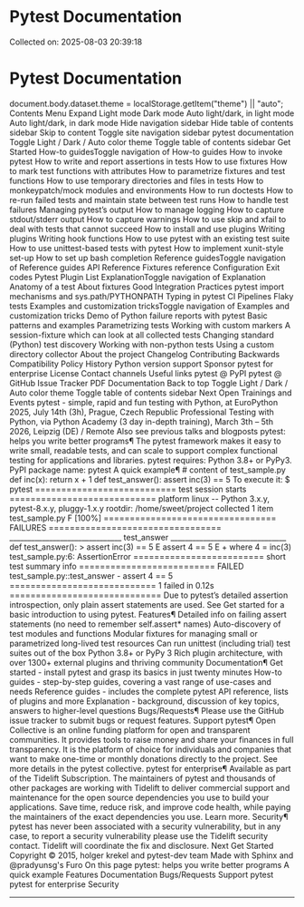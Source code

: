 # Pytest Documentation

Collected on: 2025-08-03 20:39:18

# Pytest Documentation

document.body.dataset.theme = localStorage.getItem("theme") || "auto"; Contents Menu Expand Light mode Dark mode Auto light/dark, in light mode Auto light/dark, in dark mode Hide navigation sidebar Hide table of contents sidebar Skip to content Toggle site navigation sidebar pytest documentation Toggle Light / Dark / Auto color theme Toggle table of contents sidebar Get Started How-to guidesToggle navigation of How-to guides How to invoke pytest How to write and report assertions in tests How to use fixtures How to mark test functions with attributes How to parametrize fixtures and test functions How to use temporary directories and files in tests How to monkeypatch/mock modules and environments How to run doctests How to re-run failed tests and maintain state between test runs How to handle test failures Managing pytest’s output How to manage logging How to capture stdout/stderr output How to capture warnings How to use skip and xfail to deal with tests that cannot succeed How to install and use plugins Writing plugins Writing hook functions How to use pytest with an existing test suite How to use unittest-based tests with pytest How to implement xunit-style set-up How to set up bash completion Reference guidesToggle navigation of Reference guides API Reference Fixtures reference Configuration Exit codes Pytest Plugin List ExplanationToggle navigation of Explanation Anatomy of a test About fixtures Good Integration Practices pytest import mechanisms and sys.path/PYTHONPATH Typing in pytest CI Pipelines Flaky tests Examples and customization tricksToggle navigation of Examples and customization tricks Demo of Python failure reports with pytest Basic patterns and examples Parametrizing tests Working with custom markers A session-fixture which can look at all collected tests Changing standard (Python) test discovery Working with non-python tests Using a custom directory collector About the project Changelog Contributing Backwards Compatibility Policy History Python version support Sponsor pytest for enterprise License Contact channels Useful links pytest @ PyPI pytest @ GitHub Issue Tracker PDF Documentation Back to top Toggle Light / Dark / Auto color theme Toggle table of contents sidebar Next Open Trainings and Events pytest - simple, rapid and fun testing with Python, at EuroPython 2025, July 14th (3h), Prague, Czech Republic Professional Testing with Python, via Python Academy (3 day in-depth training), March 3th – 5th 2026, Leipzig (DE) / Remote Also see previous talks and blogposts pytest: helps you write better programs¶ The pytest framework makes it easy to write small, readable tests, and can scale to support complex functional testing for applications and libraries. pytest requires: Python 3.8+ or PyPy3. PyPI package name: pytest A quick example¶ # content of test_sample.py def inc(x): return x + 1 def test_answer(): assert inc(3) == 5 To execute it: $ pytest =========================== test session starts ============================ platform linux -- Python 3.x.y, pytest-8.x.y, pluggy-1.x.y rootdir: /home/sweet/project collected 1 item test_sample.py F [100%] ================================= FAILURES ================================= _______________________________ test_answer ________________________________ def test_answer(): &gt; assert inc(3) == 5 E assert 4 == 5 E + where 4 = inc(3) test_sample.py:6: AssertionError ========================= short test summary info ========================== FAILED test_sample.py::test_answer - assert 4 == 5 ============================ 1 failed in 0.12s ============================= Due to pytest’s detailed assertion introspection, only plain assert statements are used. See Get started for a basic introduction to using pytest. Features¶ Detailed info on failing assert statements (no need to remember self.assert* names) Auto-discovery of test modules and functions Modular fixtures for managing small or parametrized long-lived test resources Can run unittest (including trial) test suites out of the box Python 3.8+ or PyPy 3 Rich plugin architecture, with over 1300+ external plugins and thriving community Documentation¶ Get started - install pytest and grasp its basics in just twenty minutes How-to guides - step-by-step guides, covering a vast range of use-cases and needs Reference guides - includes the complete pytest API reference, lists of plugins and more Explanation - background, discussion of key topics, answers to higher-level questions Bugs/Requests¶ Please use the GitHub issue tracker to submit bugs or request features. Support pytest¶ Open Collective is an online funding platform for open and transparent communities. It provides tools to raise money and share your finances in full transparency. It is the platform of choice for individuals and companies that want to make one-time or monthly donations directly to the project. See more details in the pytest collective. pytest for enterprise¶ Available as part of the Tidelift Subscription. The maintainers of pytest and thousands of other packages are working with Tidelift to deliver commercial support and maintenance for the open source dependencies you use to build your applications. Save time, reduce risk, and improve code health, while paying the maintainers of the exact dependencies you use. Learn more. Security¶ pytest has never been associated with a security vulnerability, but in any case, to report a security vulnerability please use the Tidelift security contact. Tidelift will coordinate the fix and disclosure. Next Get Started Copyright &#169; 2015, holger krekel and pytest-dev team Made with Sphinx and @pradyunsg's Furo On this page pytest: helps you write better programs A quick example Features Documentation Bugs/Requests Support pytest pytest for enterprise Security

---

